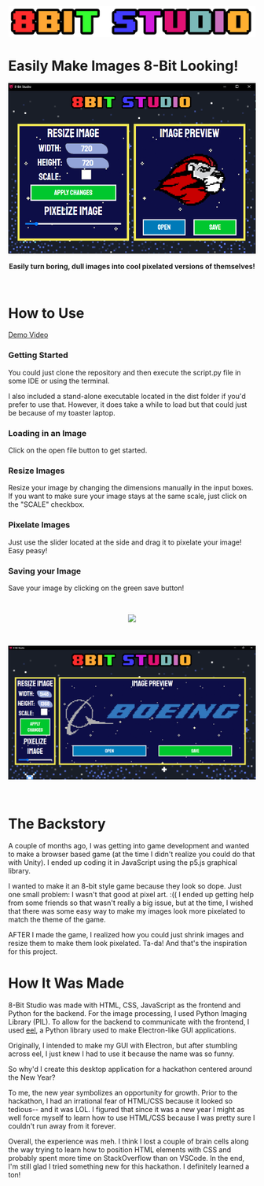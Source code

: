 <p align="center">
<img src="web/assets/header.png">
</p>


**<p align="center"><h1>Easily Make Images 8-Bit Looking!</h1></p>**

<p align="center">
<img src="screenshots/screenshot_1.png">
</p>

**<p align="center">Easily turn boring, dull images into cool pixelated versions of themselves!</p>**


<br>

# How to Use
[Demo Video](https://youtu.be/JpKMD_iQf7A)
### Getting Started
You could just clone the repository and then execute the script.py file in some IDE or using the terminal. 

I also included a stand-alone executable located in the dist folder if you'd prefer to use that. However, it does take a while to load but that could just be because of my toaster laptop. 

### Loading in an Image
Click on the open file button to get started.

### Resize Images
Resize your image by changing the dimensions manually in the input boxes. If you want to make sure your image stays at the same scale, just click on the "SCALE" checkbox. 

### Pixelate Images
Just use the slider located at the side and drag it to pixelate your image! Easy peasy!

### Saving your Image
Save your image by clicking on the green save button!

<br>
<p align="center"><img src="screenshots/demo.gif"></p>
<br>
<p align="center">
<img src="screenshots/screenshot_2.png">
</p>

<br>

# The Backstory
A couple of months ago, I was getting into game development and wanted to make a browser based game (at the time I didn't realize you could do that with Unity). I ended up coding it in JavaScript using the p5.js graphical library.

I wanted to make it an 8-bit style game because they look so dope. Just one small problem: I wasn't that good at pixel art. :(( I ended up getting help from some friends so that wasn't really a big issue, but at the time, I wished that there was some easy way to make my images look more pixelated to match the theme of the game. 

AFTER I made the game, I realized how you could just shrink images and resize them to make them look pixelated. Ta-da! And that's the inspiration for this project.


# How It Was Made
8-Bit Studio was made with HTML, CSS, JavaScript as the frontend and Python for the backend. For the image processing, I used Python Imaging Library (PIL). To allow for the backend to communicate with the frontend, I used [eel](https://github.com/samuelhwilliams/Eel), a Python library used to make Electron-like GUI applications. 

Originally, I intended to make my GUI with Electron, but after stumbling across eel, I just knew I had to use it because the name was so funny.

So why'd I create this desktop application for a hackathon centered around the New Year? 

To me, the new year symbolizes an opportunity for growth. Prior to the hackathon, I had an irrational fear of HTML/CSS because it looked so tedious-- and it was LOL. I figured that since it was a new year I might as well force myself to learn how to use HTML/CSS because I was pretty sure I couldn't run away from it forever.

Overall, the experience was meh. I think I lost a couple of brain cells along the way trying to learn how to position HTML elements with CSS and probably spent more time on StackOverflow than on VSCode. In the end, I'm still glad I tried something new for this hackathon. I definitely learned a ton!

